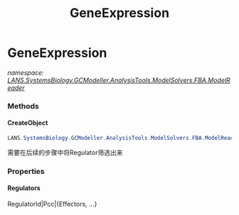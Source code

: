 ﻿---
title: GeneExpression
---

# GeneExpression
_namespace: [LANS.SystemsBiology.GCModeller.AnalysisTools.ModelSolvers.FBA.ModelReader](N-LANS.SystemsBiology.GCModeller.AnalysisTools.ModelSolvers.FBA.ModelReader.html)_





### Methods

#### CreateObject
```csharp
LANS.SystemsBiology.GCModeller.AnalysisTools.ModelSolvers.FBA.ModelReader.GeneExpression.CreateObject
```
需要在后续的步骤中将Regulator筛选出来


### Properties

#### Regulators
RegulatorId|Pcc|{Effectors, ...}

